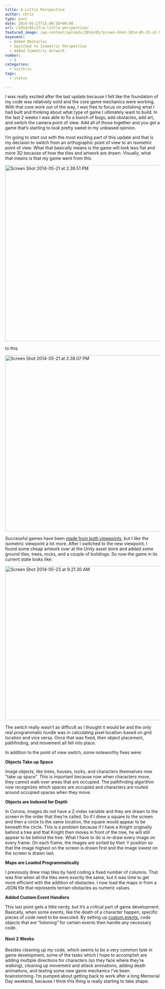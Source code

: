 ```yaml
---
title: A Little Perspective
author: chris
type: post
date: 2014-05-27T15:40:58+00:00
url: /2014/05/27/a-little-perspective/
featured_image: /wp-content/uploads/2014/05/Screen-Shot-2014-05-23-at-9.21.30-AM-1.png
keyevent:
  - Added Obstacles
  - Switched to Isometric Perspective
  - Added Isometric Artwork
number:
  - 5
categories:
  - sirchris
tags:
  - status

---
```

I was really excited after the last update because I felt like the foundation of my code was relatively solid and the core game mechanics were working. With that core work out of the way, I was free to focus on polishing what I had built and thinking about what type of game I ultimately want to build. In the last 2 weeks I was able to fix a bunch of bugs, add obstacles, add art, and switch the camera point of view. Add all of those together and you get a game that&#8217;s starting to look pretty sweet in my unbiased opinion.
<!--more-->

I&#8217;m going to start out with the most exciting part of this update and that is my decision to switch from an orthographic point of view to an isometric point of view. What that basically means is the game will look less flat and more 3D because of how the tiles and artwork are drawn. Visually, what that means is that my game went from this

<div class="inlineimg">
  <img src="http://localhost:8888/wp-content/uploads/2014/05/Screen-Shot-2014-05-21-at-2.39.51-PM-1.png" alt="Screen Shot 2014-05-21 at 2.39.51 PM" width="764" height="574" class="alignnone size-full wp-image-569" />
</div>

to this

<div class="inlineimg">
  <img src="http://localhost:8888/wp-content/uploads/2014/05/Screen-Shot-2014-05-21-at-2.38.07-PM-1.png" alt="Screen Shot 2014-05-21 at 2.38.07 PM" width="768" height="574" class="alignnone size-full wp-image-570" srcset="http://localhost:8888/wp-content/uploads/2014/05/Screen-Shot-2014-05-21-at-2.38.07-PM-1.png 1025w, http://localhost:8888/wp-content/uploads/2014/05/Screen-Shot-2014-05-21-at-2.38.07-PM-1-300x224.png 300w, http://localhost:8888/wp-content/uploads/2014/05/Screen-Shot-2014-05-21-at-2.38.07-PM-1-768x573.png 768w, http://localhost:8888/wp-content/uploads/2014/05/Screen-Shot-2014-05-21-at-2.38.07-PM-1-1024x764.png 1024w" sizes="(max-width: 768px) 100vw, 768px" />
</div>

Successful games have been [made from both viewpoints][1], but I like the isometric viewpoint a lot more. After I switched to the new viewpoint, I found some cheap artwork over at the Unity asset store and added some ground tiles, trees, rocks, and a couple of buildings. So now the game in its current state looks like:

<div class="inlineimg">
  <img src="http://localhost:8888/wp-content/uploads/2014/05/Screen-Shot-2014-05-23-at-9.21.30-AM-1.png" alt="Screen Shot 2014-05-23 at 9.21.30 AM" width="769" height="502" class="alignnone size-full wp-image-571" srcset="http://localhost:8888/wp-content/uploads/2014/05/Screen-Shot-2014-05-23-at-9.21.30-AM-1.png 961w, http://localhost:8888/wp-content/uploads/2014/05/Screen-Shot-2014-05-23-at-9.21.30-AM-1-300x196.png 300w, http://localhost:8888/wp-content/uploads/2014/05/Screen-Shot-2014-05-23-at-9.21.30-AM-1-768x502.png 768w" sizes="(max-width: 769px) 100vw, 769px" />
</div>

The switch really wasn&#8217;t as difficult as I thought it would be and the only real programmatic hurdle was in calculating pixel location-based on grid location and vice versa. Once that was fixed, then object placement, pathfinding, and movement all fell into place.

In addition to the point of view switch, some noteworthy fixes were:

**Objects Take up Space**
  
Image objects, like trees, houses, rocks, and characters themselves now &#8220;take up space&#8221;. This is important because now when characters move, they cannot walk over areas that are occupied. The pathfinding algorithm now recognizes which spaces are occupied and characters are routed around occupied spaces when they move.

**Objects are Indexed for Depth**
  
In Corona, images do not have a Z-index variable and they are drawn to the screen in the order that they&#8217;re called. So if I drew a square to the screen and then a circle to the same location, the square would appear to be beneath the circle. This is a problem because if I have a Knight originally behind a tree and that Knight then moves in front of the tree, he will still appear to be behind the tree. What I have to do is re-draw every image on every frame. On each frame, the images are sorted by their Y position so that the image highest on the screen is drawn first and the image lowest on the screen is drawn last.

**Maps are Loaded Programmatically**
  
I previously drew map tiles by hard coding a fixed number of columns. That was fine when all the tiles were exactly the same, but it was time to get more efficient with the addition of obstacles. I now load the maps in from a JSON file that represents terrain obstacles as numeric values.

**Added Custom Event Handlers**
  
This last point gets a little nerdy, but it&#8217;s a critical part of game development. Basically, when some events, like the death of a character happen, specific pieces of code need to be executed. By setting up [custom events][2], code objects that are &#8220;listening&#8221; for certain events then handle any necessary code.

#### Next 2 Weeks

Besides cleaning up my code, which seems to be a very common task in game development, some of the tasks which I hope to accomplish are adding multiple directions for characters (so they face where they&#8217;re walking), cleaning up movement and attack animations, adding death animations, and testing some new game mechanics I&#8217;ve been brainstorming. I&#8217;m pumped about getting back to work after a long Memorial Day weekend, because I think this thing is really starting to take shape.

 [1]: http://battleofbrothers.com/sirchris/common-turn-based-game-projection-techniques
 [2]: http://coronalabs.com/blog/2012/06/26/how-to-use-custom-events-in-corona/